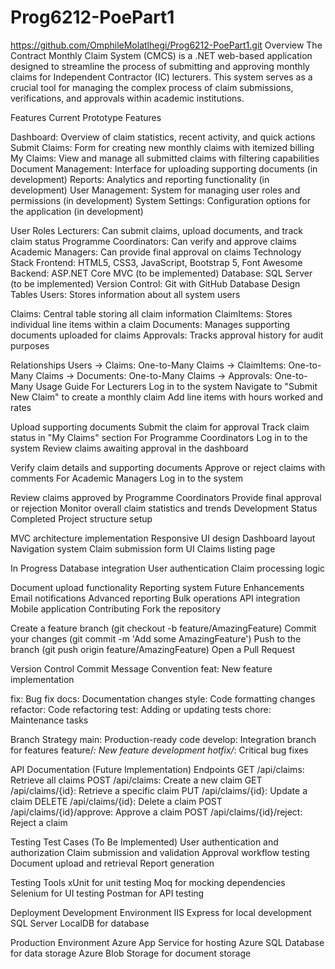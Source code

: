 # Prog6212-PoePart1
https://github.com/OmphileMolatlhegi/Prog6212-PoePart1.git
Overview
The Contract Monthly Claim System (CMCS) is a .NET web-based application designed to streamline the process of submitting and approving monthly claims for Independent Contractor (IC) lecturers. This system serves as a crucial tool for managing the complex process of claim submissions, verifications, and approvals within academic institutions.

Features
Current Prototype Features

Dashboard: Overview of claim statistics, recent activity, and quick actions
Submit Claims: Form for creating new monthly claims with itemized billing
My Claims: View and manage all submitted claims with filtering capabilities
Document Management: Interface for uploading supporting documents (in development)
Reports: Analytics and reporting functionality (in development)
User Management: System for managing user roles and permissions (in development)
System Settings: Configuration options for the application (in development)

User Roles
Lecturers: Can submit claims, upload documents, and track claim status
Programme Coordinators: Can verify and approve claims
Academic Managers: Can provide final approval on claims
Technology Stack
Frontend: HTML5, CSS3, JavaScript, Bootstrap 5, Font Awesome
Backend: ASP.NET Core MVC (to be implemented)
Database: SQL Server (to be implemented)
Version Control: Git with GitHub
Database Design
Tables
Users: Stores information about all system users

Claims: Central table storing all claim information
ClaimItems: Stores individual line items within a claim
Documents: Manages supporting documents uploaded for claims
Approvals: Tracks approval history for audit purposes

Relationships
Users → Claims: One-to-Many
Claims → ClaimItems: One-to-Many
Claims → Documents: One-to-Many
Claims → Approvals: One-to-Many
Usage Guide
For Lecturers
Log in to the system
Navigate to "Submit New Claim" to create a monthly claim
Add line items with hours worked and rates

Upload supporting documents
Submit the claim for approval
Track claim status in "My Claims" section
For Programme Coordinators
Log in to the system
Review claims awaiting approval in the dashboard

Verify claim details and supporting documents
Approve or reject claims with comments
For Academic Managers
Log in to the system

Review claims approved by Programme Coordinators
Provide final approval or rejection
Monitor overall claim statistics and trends
Development Status
Completed
Project structure setup

MVC architecture implementation
Responsive UI design
Dashboard layout
Navigation system
Claim submission form UI
Claims listing page

In Progress
Database integration
User authentication
Claim processing logic

Document upload functionality
Reporting system
Future Enhancements
Email notifications
Advanced reporting
Bulk operations
API integration
Mobile application
Contributing
Fork the repository

Create a feature branch (git checkout -b feature/AmazingFeature)
Commit your changes (git commit -m 'Add some AmazingFeature')
Push to the branch (git push origin feature/AmazingFeature)
Open a Pull Request

Version Control
Commit Message Convention
feat: New feature implementation

fix: Bug fix
docs: Documentation changes
style: Code formatting changes
refactor: Code refactoring
test: Adding or updating tests
chore: Maintenance tasks

Branch Strategy
main: Production-ready code
develop: Integration branch for features
feature/*: New feature development
hotfix/*: Critical bug fixes

API Documentation (Future Implementation)
Endpoints
GET /api/claims: Retrieve all claims
POST /api/claims: Create a new claim
GET /api/claims/{id}: Retrieve a specific claim
PUT /api/claims/{id}: Update a claim
DELETE /api/claims/{id}: Delete a claim
POST /api/claims/{id}/approve: Approve a claim
POST /api/claims/{id}/reject: Reject a claim

Testing
Test Cases (To Be Implemented)
User authentication and authorization
Claim submission and validation
Approval workflow testing
Document upload and retrieval
Report generation

Testing Tools
xUnit for unit testing
Moq for mocking dependencies
Selenium for UI testing
Postman for API testing

Deployment
Development Environment
IIS Express for local development
SQL Server LocalDB for database

Production Environment
Azure App Service for hosting
Azure SQL Database for data storage
Azure Blob Storage for document storage
